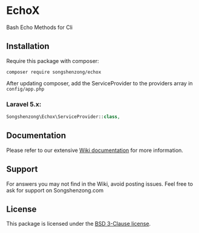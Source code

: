 # EchoX

Bash Echo Methods for Cli

## Installation

Require this package with composer:

```shell
composer require songshenzong/echox
```

After updating composer, add the ServiceProvider to the providers array in `config/app.php`

### Laravel 5.x:

```php
Songshenzong\Echox\ServiceProvider::class,
```


## Documentation

Please refer to our extensive [Wiki documentation](https://github.com/songshenzong/echox/wiki) for more information.


## Support

For answers you may not find in the Wiki, avoid posting issues. Feel free to ask for support on Songshenzong.com


## License

This package is licensed under the [BSD 3-Clause license](http://opensource.org/licenses/BSD-3-Clause).
